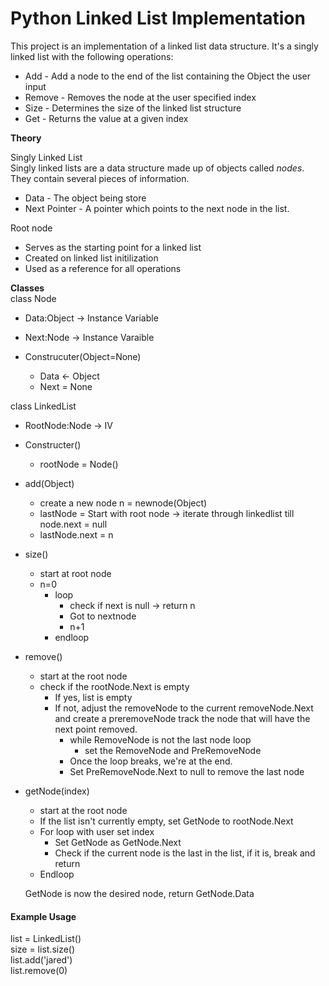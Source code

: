# Python Linked List Implementation

  This project is an implementation of a linked list data structure. It's a singly
linked list with the following operations:
  * Add - Add a node to the end of the list containing the Object the user input
  * Remove - Removes the node at the user specified index
  * Size - Determines the size of the linked list structure
  * Get - Returns the value at a given index

**Theory**  

Singly Linked List  
    Singly linked lists are a data structure made up of objects called _nodes_.  
    They contain several pieces of information.   
  * Data - The object being store
  * Next Pointer - A pointer which points to the next node in the list.

Root node
  * Serves as the starting point for a linked list
  * Created on linked list initilization
  * Used as a reference for all operations


**Classes**  
class Node  
  * Data:Object -> Instance Variable  
  * Next:Node -> Instance Varaible  

  * Construcuter(Object=None)  
    * Data <- Object  
    * Next = None  

class LinkedList  
  * RootNode:Node -> IV  

  * Constructer()  
    * rootNode = Node()  

  * add(Object)  
    * create a new node n = newnode(Object)  
    * lastNode = Start with root node -> iterate through linkedlist till node.next = null  
    * lastNode.next = n  

  * size()  
    * start at root node  
    * n=0  
      * loop  
        * check if next is null -> return n  
        * Got to nextnode  
        * n+1  
      * endloop  

  * remove()
    * start at the root node
    * check if the rootNode.Next is empty
      * If yes, list is empty
      * If not, adjust the removeNode to the current removeNode.Next and create a preremoveNode track the node that will have the next point removed.
        * while RemoveNode is not the last node loop
          * set the RemoveNode and PreRemoveNode
        * Once the loop breaks, we're at the end.
        * Set PreRemoveNode.Next to null to remove the last node

  * getNode(index)
    * start at the root node
    * If the list isn't currently empty, set GetNode to rootNode.Next
    * For loop with user set index
      * Set GetNode as GetNode.Next
      * Check if the current node is the last in the list, if it is, break and return
    * Endloop

    GetNode is now the desired node, return GetNode.Data

#### Example Usage  
list = LinkedList()  
size = list.size()  
list.add('jared')  
list.remove(0)  
